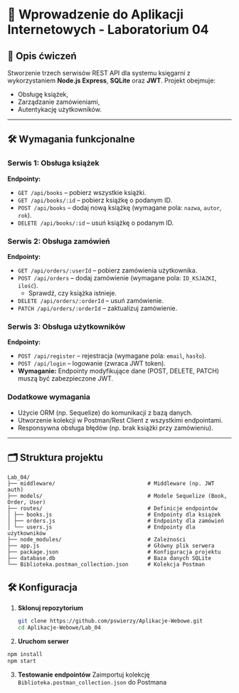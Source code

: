 # 📘 Wprowadzenie do Aplikacji Internetowych - Laboratorium 04

## 🎯 Opis ćwiczeń

Stworzenie trzech serwisów REST API dla systemu księgarni z wykorzystaniem **Node.js Express**, **SQLite** oraz **JWT**. Projekt obejmuje:

- Obsługę książek,
- Zarządzanie zamówieniami,
- Autentykację użytkowników.

---

## 🛠 Wymagania funkcjonalne

### Serwis 1: Obsługa książek

**Endpointy:**

- `GET /api/books` – pobierz wszystkie książki.
- `GET /api/books/:id` – pobierz książkę o podanym ID.
- `POST /api/books` – dodaj nową książkę (wymagane pola: `nazwa`, `autor`, `rok`).
- `DELETE /api/books/:id` – usuń książkę o podanym ID.

### Serwis 2: Obsługa zamówień

**Endpointy:**

- `GET /api/orders/:userId` – pobierz zamówienia użytkownika.
- `POST /api/orders` – dodaj zamówienie (wymagane pola: `ID_KSJAZKI`, `ilość`).
  - Sprawdź, czy książka istnieje.
- `DELETE /api/orders/:orderId` – usuń zamówienie.
- `PATCH /api/orders/:orderId` – zaktualizuj zamówienie.

### Serwis 3: Obsługa użytkowników

**Endpointy:**

- `POST /api/register` – rejestracja (wymagane pola: `email`, `hasło`).
- `POST /api/login` – logowanie (zwraca JWT token).
- **Wymaganie:** Endpointy modyfikujące dane (POST, DELETE, PATCH) muszą być zabezpieczone JWT.

### Dodatkowe wymagania

- Użycie ORM (np. Sequelize) do komunikacji z bazą danych.
- Utworzenie kolekcji w Postman/Rest Client z wszystkimi endpointami.
- Responsywna obsługa błędów (np. brak książki przy zamówieniu).

---

## 🗂 Struktura projektu

```
Lab_04/
├── middleware/                             # Middleware (np. JWT auth)
├── models/                                 # Modele Sequelize (Book, Order, User)
├── routes/                                 # Definicje endpointów
│ ├── books.js                              # Endpointy dla książek
│ ├── orders.js                             # Endpointy dla zamówień
│ └── users.js                              # Endpointy dla użytkowników
├── node_modules/                           # Zależności
├── app.js                                  # Główny plik serwera
├── package.json                            # Konfiguracja projektu
├── database.db                             # Baza danych SQLite
└── Biblioteka.postman_collection.json      # Kolekcja Postman
```

## 🛠 Konfiguracja

1. **Sklonuj repozytorium**
   ```bash
   git clone https://github.com/pswierzy/Aplikacje-Webowe.git
   cd Aplikacje-Webowe/Lab_04
   ```
2. **Uruchom serwer**

```bash
npm install
npm start
```

3. **Testowanie endpointów**
   Zaimportuj kolekcję `Biblioteka.postman_collection.json` do Postmana
